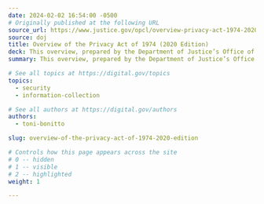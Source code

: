 ```yaml
---
date: 2024-02-02 16:54:00 -0500
# Originally published at the following URL
source_url: https://www.justice.gov/opcl/overview-privacy-act-1974-2020-edition
source: doj
title: Overview of the Privacy Act of 1974 (2020 Edition)
deck: This overview, prepared by the Department of Justice’s Office of Privacy and Civil Liberties (OPCL), covers various provisions of the Privacy Act, as addressed by court decisions in cases involving the Act’s disclosure prohibition, its access and amendment provisions, and its agency record-keeping requirements.
summary: This overview, prepared by the Department of Justice’s Office of Privacy and Civil Liberties (OPCL), covers various provisions of the Privacy Act, as addressed by court decisions in cases involving the Act’s disclosure prohibition, its access and amendment provisions, and its agency record-keeping requirements.

# See all topics at https://digital.gov/topics
topics:
  - security
  - information-collection

# See all authors at https://digital.gov/authors
authors:
  - toni-bonitto

slug: overview-of-the-privacy-act-of-1974-2020-edition

# Controls how this page appears across the site
# 0 -- hidden
# 1 -- visible
# 2 -- highlighted
weight: 1

---
```


